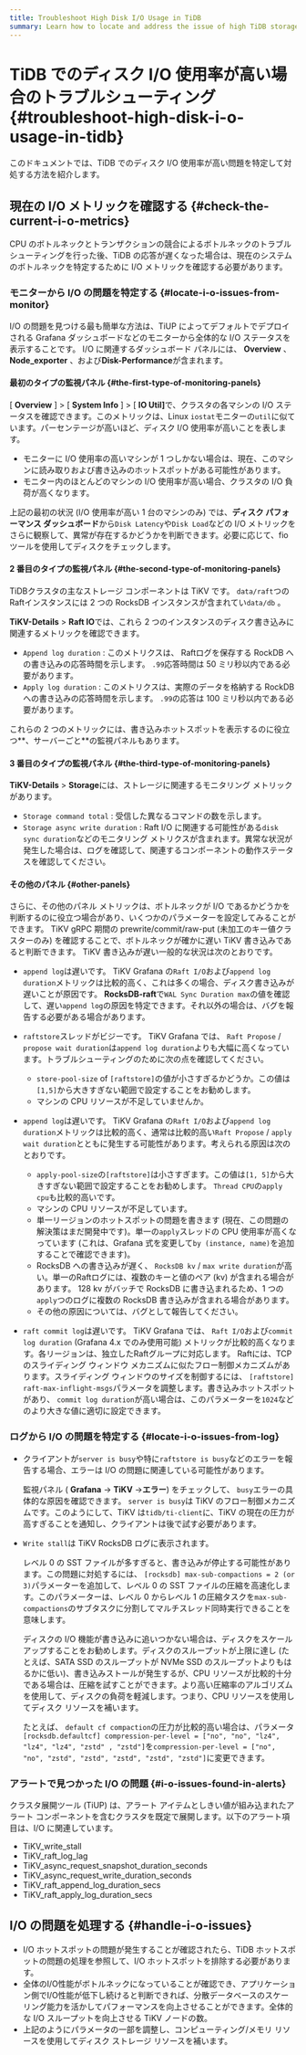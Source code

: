 ```yaml
---
title: Troubleshoot High Disk I/O Usage in TiDB
summary: Learn how to locate and address the issue of high TiDB storage I/O usage.
---
```


# TiDB でのディスク I/O 使用率が高い場合のトラブルシューティング {#troubleshoot-high-disk-i-o-usage-in-tidb}

このドキュメントでは、TiDB でのディスク I/O 使用率が高い問題を特定して対処する方法を紹介します。

## 現在の I/O メトリックを確認する {#check-the-current-i-o-metrics}

CPU のボトルネックとトランザクションの競合によるボトルネックのトラブルシューティングを行った後、TiDB の応答が遅くなった場合は、現在のシステムのボトルネックを特定するために I/O メトリックを確認する必要があります。

### モニターから I/O の問題を特定する {#locate-i-o-issues-from-monitor}

I/O の問題を見つける最も簡単な方法は、TiUP によってデフォルトでデプロイされる Grafana ダッシュボードなどのモニターから全体的な I/O ステータスを表示することです。 I/O に関連するダッシュボード パネルには、 **Overview** 、 <strong>Node_exporter</strong> 、および<strong>Disk-Performance</strong>が含まれます。

#### 最初のタイプの監視パネル {#the-first-type-of-monitoring-panels}

[ **Overview** ] &gt; [ <strong>System Info</strong> ] &gt; [ <strong>IO Util]</strong>で、クラスタの各マシンの I/O ステータスを確認できます。このメトリックは、Linux `iostat`モニターの`util`に似ています。パーセンテージが高いほど、ディスク I/O 使用率が高いことを表します。

-   モニターに I/O 使用率の高いマシンが 1 つしかない場合は、現在、このマシンに読み取りおよび書き込みのホットスポットがある可能性があります。
-   モニター内のほとんどのマシンの I/O 使用率が高い場合、クラスタの I/O 負荷が高くなります。

上記の最初の状況 (I/O 使用率が高い 1 台のマシンのみ) では、**ディスク パフォーマンス ダッシュボード**から`Disk Latency`や`Disk Load`などの I/O メトリックをさらに観察して、異常が存在するかどうかを判断できます。必要に応じて、fio ツールを使用してディスクをチェックします。

#### 2 番目のタイプの監視パネル {#the-second-type-of-monitoring-panels}

TiDBクラスタの主なストレージ コンポーネントは TiKV です。 `data/raft`つのRaftインスタンスには 2 つの RocksDB インスタンスが含まれてい`data/db` 。

**TiKV-Details** &gt; <strong>Raft IO</strong>では、これら 2 つのインスタンスのディスク書き込みに関連するメトリックを確認できます。

-   `Append log duration` : このメトリクスは、 Raftログを保存する RockDB への書き込みの応答時間を示します。 `.99`応答時間は 50 ミリ秒以内である必要があります。
-   `Apply log duration` : このメトリクスは、実際のデータを格納する RockDB への書き込みの応答時間を示します。 `.99`の応答は 100 ミリ秒以内である必要があります。

これらの 2 つのメトリックには、書き込みホットスポットを表示するのに役立つ**、サーバーごと**の監視パネルもあります。

#### 3 番目のタイプの監視パネル {#the-third-type-of-monitoring-panels}

**TiKV-Details** &gt; <strong>Storage</strong>には、ストレージに関連するモニタリング メトリックがあります。

-   `Storage command total` : 受信した異なるコマンドの数を示します。
-   `Storage async write duration` : Raft I/O に関連する可能性がある`disk sync duration`などのモニタリング メトリクスが含まれます。異常な状況が発生した場合は、ログを確認して、関連するコンポーネントの動作ステータスを確認してください。

#### その他のパネル {#other-panels}

さらに、その他のパネル メトリックは、ボトルネックが I/O であるかどうかを判断するのに役立つ場合があり、いくつかのパラメーターを設定してみることができます。 TiKV gRPC 期間の prewrite/commit/raw-put (未加工のキー値クラスターのみ) を確認することで、ボトルネックが確かに遅い TiKV 書き込みであると判断できます。 TiKV 書き込みが遅い一般的な状況は次のとおりです。

-   `append log`は遅いです。 TiKV Grafana の`Raft I/O`および`append log duration`メトリックは比較的高く、これは多くの場合、ディスク書き込みが遅いことが原因です。 **RocksDB-raft**で`WAL Sync Duration max`の値を確認して、遅い`append log`の原因を特定できます。それ以外の場合は、バグを報告する必要がある場合があります。

-   `raftstore`スレッドがビジーです。 TiKV Grafana では、 `Raft Propose` / `propose wait duration`は`append log duration`よりも大幅に高くなっています。トラブルシューティングのために次の点を確認してください。

    -   `store-pool-size` of `[raftstore]`の値が小さすぎるかどうか。この値は`[1,5]`から大きすぎない範囲で設定することをお勧めします。
    -   マシンの CPU リソースが不足していませんか。

-   `append log`は遅いです。 TiKV Grafana の`Raft I/O`および`append log duration`メトリックは比較的高く、通常は比較的高い`Raft Propose` / `apply wait duration`とともに発生する可能性があります。考えられる原因は次のとおりです。

    -   `apply-pool-size`の`[raftstore]`は小さすぎます。この値は`[1, 5]`から大きすぎない範囲で設定することをお勧めします。 `Thread CPU`の`apply cpu`も比較的高いです。
    -   マシンの CPU リソースが不足しています。
    -   単一リージョンのホットスポットの問題を書きます (現在、この問題の解決策はまだ開発中です)。単一の`apply`スレッドの CPU 使用率が高くなっています (これは、Grafana 式を変更して`by (instance, name)`を追加することで確認できます)。
    -   RocksDB への書き込みが遅く、 `RocksDB kv` / `max write duration`が高い。単一のRaftログには、複数のキーと値のペア (kv) が含まれる場合があります。 128 kv がバッチで RocksDB に書き込まれるため、1 つの`apply`つのログに複数の RocksDB 書き込みが含まれる場合があります。
    -   その他の原因については、バグとして報告してください。

-   `raft commit log`は遅いです。 TiKV Grafana では、 `Raft I/O`および`commit log duration` (Grafana 4.x でのみ使用可能) メトリックが比較的高くなります。各リージョンは、独立したRaftグループに対応します。 Raftには、TCP のスライディング ウィンドウ メカニズムに似たフロー制御メカニズムがあります。スライディング ウィンドウのサイズを制御するには、 `[raftstore] raft-max-inflight-msgs`パラメータを調整します。書き込みホットスポットがあり、 `commit log duration`が高い場合は、このパラメーターを`1024`などのより大きな値に適切に設定できます。

### ログから I/O の問題を特定する {#locate-i-o-issues-from-log}

-   クライアントが`server is busy`や特に`raftstore is busy`などのエラーを報告する場合、エラーは I/O の問題に関連している可能性があります。

    監視パネル ( **Grafana** -&gt; <strong>TiKV</strong> -&gt;<strong>エラー</strong>) をチェックして、 `busy`エラーの具体的な原因を確認できます。 `server is busy`は TiKV のフロー制御メカニズムです。このようにして、TiKV は`tidb/ti-client`に、TiKV の現在の圧力が高すぎることを通知し、クライアントは後で試す必要があります。

-   `Write stall`は TiKV RocksDB ログに表示されます。

    レベル 0 の SST ファイルが多すぎると、書き込みが停止する可能性があります。この問題に対処するには、 `[rocksdb] max-sub-compactions = 2 (or 3)`パラメーターを追加して、レベル 0 の SST ファイルの圧縮を高速化します。このパラメーターは、レベル 0 からレベル 1 の圧縮タスクを`max-sub-compactions`のサブタスクに分割してマルチスレッド同時実行できることを意味します。

    ディスクの I/O 機能が書き込みに追いつかない場合は、ディスクをスケールアップすることをお勧めします。ディスクのスループットが上限に達し (たとえば、SATA SSD のスループットが NVMe SSD のスループットよりもはるかに低い)、書き込みストールが発生するが、CPU リソースが比較的十分である場合は、圧縮を試すことができます。より高い圧縮率のアルゴリズムを使用して、ディスクの負荷を軽減します。つまり、CPU リソースを使用してディスク リソースを補います。

    たとえば、 `default cf compaction`の圧力が比較的高い場合は、パラメータ`[rocksdb.defaultcf] compression-per-level = ["no", "no", "lz4", "lz4", "lz4", "zstd" , "zstd"]`を`compression-per-level = ["no", "no", "zstd", "zstd", "zstd", "zstd", "zstd"]`に変更できます。

### アラートで見つかった I/O の問題 {#i-o-issues-found-in-alerts}

クラスタ展開ツール (TiUP) は、アラート アイテムとしきい値が組み込まれたアラート コンポーネントを含むクラスタを既定で展開します。以下のアラート項目は、I/O に関連しています。

-   TiKV_write_stall
-   TiKV_raft_log_lag
-   TiKV_async_request_snapshot_duration_seconds
-   TiKV_async_request_write_duration_seconds
-   TiKV_raft_append_log_duration_secs
-   TiKV_raft_apply_log_duration_secs

## I/O の問題を処理する {#handle-i-o-issues}

-   I/O ホットスポットの問題が発生することが確認されたら、TiDB ホットスポットの問題の処理を参照して、I/O ホットスポットを排除する必要があります。
-   全体のI/O性能がボトルネックになっていることが確認でき、アプリケーション側でI/O性能が低下し続けると判断できれば、分散データベースのスケーリング能力を活かしてパフォーマンスを向上させることができます。全体的な I/O スループットを向上させる TiKV ノードの数。
-   上記のようにパラメータの一部を調整し、コンピューティング/メモリ リソースを使用してディスク ストレージ リソースを補います。

